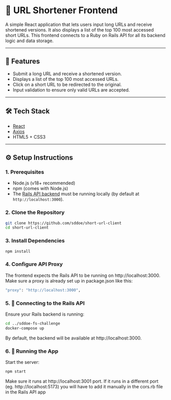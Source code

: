 # 🔗 URL Shortener Frontend

A simple React application that lets users input long URLs and receive shortened versions. It also displays a list of the top 100 most accessed short URLs. This frontend connects to a Ruby on Rails API for all its backend logic and data storage.

---

## 🚀 Features

- Submit a long URL and receive a shortened version.
- Displays a list of the top 100 most accessed URLs.
- Click on a short URL to be redirected to the original.
- Input validation to ensure only valid URLs are accepted.

---

## 🛠️ Tech Stack

- [React](https://reactjs.org/)
- [Axios](https://axios-http.com/)
- HTML5 + CSS3

---

## ⚙️ Setup Instructions

### 1. Prerequisites

- Node.js (v18+ recommended)
- npm (comes with Node.js)
- The [Rails API backend](https://github.com/LTVCoHiring/sddoe-fs-challenge) must be running locally (by default at `http://localhost:3000`).

### 2. Clone the Repository

```bash
git clone https://github.com/sddoe/short-url-client
cd short-url-client
```

### 3. Install Dependencies

```bash
npm install
```

### 4. Configure API Proxy

The frontend expects the Rails API to be running on http://localhost:3000. Make sure a proxy is already set up in package.json like this:

```bash
"proxy": "http://localhost:3000",
```

### 5. 🔗 Connecting to the Rails API

Ensure your Rails backend is running:

```bash
cd ../sddoe-fs-challenge
docker-compose up
```

By default, the backend will be available at http://localhost:3000.

### 6. 🧪 Running the App

Start the server:

```bash
npm start
```

Make sure it runs at http://localhost:3001 port. If it runs in a different port (eg. http://localhost:5173) you will have to add it manually in the cors.rb file in the Rails API app